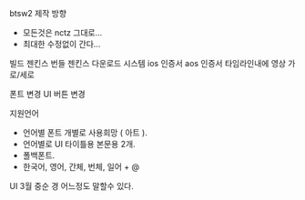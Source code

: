 
btsw2 제작 방향 
- 모든것은 nctz 그대로...
- 최대한 수정없이 간다...

빌드 젠킨스
번들 젠킨스
다운로드 시스템
ios 인증서
aos 인증서
타임라인내에 영상 가로/세로

폰트 변경
UI 버튼 변경

지원언어
- 언어별 폰트 개별로 사용희망 ( 아트 ).
- 언어별로 UI 타이틀용 본문용 2개. 
- 폴백폰트.
- 한국어, 영어, 간체, 번체, 일어 + @


UI 3월 중순 경 어느정도 말할수 있다. 

